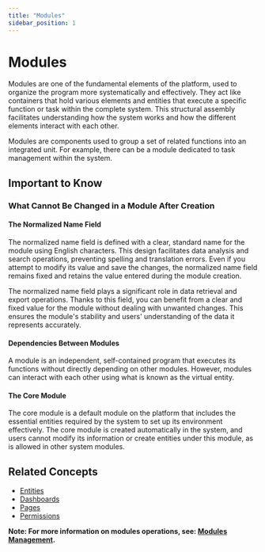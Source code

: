 ```yaml
---
title: "Modules"
sidebar_position: 1
---
```


# Modules

Modules are one of the fundamental elements of the platform, used to organize the program more systematically and effectively. They act like containers that hold various elements and entities that execute a specific function or task within the complete system. This structural assembly facilitates understanding how the system works and how the different elements interact with each other.

Modules are components used to group a set of related functions into an integrated unit. For example, there can be a module dedicated to task management within the system.


## Important to Know
### What Cannot Be Changed in a Module After Creation
#### The Normalized Name Field
The normalized name field is defined with a clear, standard name for the module using English characters. This design facilitates data analysis and search operations, preventing spelling and translation errors. Even if you attempt to modify its value and save the changes, the normalized name field remains fixed and retains the value entered during the module creation.

The normalized name field plays a significant role in data retrieval and export operations. Thanks to this field, you can benefit from a clear and fixed value for the module without dealing with unwanted changes. This ensures the module's stability and users' understanding of the data it represents accurately.

#### Dependencies Between Modules
A module is an independent, self-contained program that executes its functions without directly depending on other modules. However, modules can interact with each other using what is known as the virtual entity.

#### The Core Module
The core module is a default module on the platform that includes the essential entities required by the system to set up its environment effectively. The core module is created automatically in the system, and users cannot modify its information or create entities under this module, as is allowed in other system modules.

## Related Concepts
- [Entities](./entities.md)
- [Dashboards](./dashboards.md)
- [Pages](./pages.md)
- [Permissions](./permissions.md)


**Note: For more information on modules operations, see: [Modules Management](../../data-management/modules.md).**